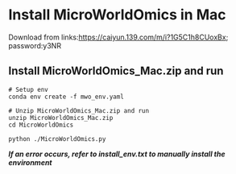 # Install MicroWorldOmics in Mac
Download from links:https://caiyun.139.com/m/i?1G5C1h8CUoxBx; password:y3NR

## Install MicroWorldOmics_Mac.zip and run
```
# Setup env
conda env create -f mwo_env.yaml

# Unzip MicroWorldOmics_Mac.zip and run
unzip MicroWorldOmics_Mac.zip
cd MicroWorldOmics

python ./MicroWorldOmics.py
```

***If an error occurs, refer to install_env.txt to manually install the environment***
